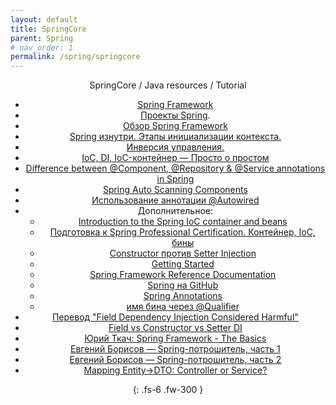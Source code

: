 ```yaml
---
layout: default
title: SpringCore
parent: Spring
# nav_order: 1
permalink: /spring/springcore
---
```

<div align="center" markdown="1">
SpringCore / Java resources / Tutorial

-  <a href="http://en.wikipedia.org/wiki/Spring_Framework">Spring Framework</a>
-  <a href="http://spring.io/projects">Проекты Spring</a>.
-  <a href=https://docs.spring.io/spring/docs/current/spring-framework-reference/html/overview.html>Обзор Spring Framework</a>
-  <a href="http://habrahabr.ru/post/222579/">Spring изнутри. Этапы инициализации контекста.</a>
-  <a href="https://ru.wikipedia.org/wiki/Инверсия_управления">Инверсия управления.</a>
-  <a href="http://habrahabr.ru/post/131993/">IoC, DI, IoC-контейнер — Просто о простом</a>
-  <a href="http://stackoverflow.com/questions/6827752/whats-the-difference-between-component-repository-service-annotations-in">Difference
   between @Component, @Repository & @Service annotations in Spring</a>
-  <a href="http://www.mkyong.com/spring/spring-auto-scanning-components/">Spring Auto Scanning Components</a>
-  <a href="http://www.seostella.com/ru/article/2012/02/12/ispolzovanie-annotacii-autowired-v-spring-3.html">Использование аннотации @Autowired</a>
-  Дополнительное:
   -  <a href="https://docs.spring.io/spring/docs/current/spring-framework-reference/html/beans.html">Introduction to the Spring IoC container and beans</a>
   - [Подготовка к Spring Professional Certification. Контейнер, IoC, бины](https://habr.com/ru/post/470305/)
   -  <a href="http://it.vaclav.kiev.ua/2010/12/25/spring-framework-for-begginers-part-7/">Constructor против Setter Injection </a>
   -  <a href="https://spring.io/guides">Getting Started</a>
   -  <a href="https://docs.spring.io/spring/docs/current/spring-framework-reference/">Spring Framework Reference Documentation</a>
   -  <a href="https://github.com/spring-projects">Spring на GitHub</a>
   -  <a href="https://dzone.com/refcardz/spring-annotations">Spring Annotations</a>
   -  <a href="http://www.mkyong.com/spring/spring-autowiring-qualifier-example/"> имя бина через @Qualifier</a>
- [Перевод "Field Dependency Injection Considered Harmful"](https://habrahabr.ru/post/334636/)
- [Field vs Constructor vs Setter DI](http://stackoverflow.com/questions/39890849/what-exactly-is-field-injection-and-how-to-avoid-it)
- [Юрий Ткач: Spring Framework - The Basics](https://www.youtube.com/playlist?list=PL6jg6AGdCNaWF-sUH2QDudBRXo54zuN1t)
- [Евгений Борисов — Spring-потрошитель, часть 1](https://www.youtube.com/watch?v=BmBr5diz8WA)
- [Евгений Борисов — Spring-потрошитель, часть 2](https://www.youtube.com/watch?v=cou_qomYLNU)
- [Mapping Entity->DTO: Controller or Service?](http://stackoverflow.com/questions/31644131)

{: .fs-6 .fw-300 }
</div>
